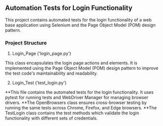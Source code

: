## Automation Tests for Login Functionality

This project contains automated tests for the login functionality of a web base application using Selenium and the Page Object Model (POM) design pattern.

### Project Structure
1. Login_Page ('login_page.py')

This class encapsulates the login page actions and elements. It is implemented using the Page Object Model (POM) design pattern to improve the test code's maintainability and readability.

2. Login_Test ('test_login.py')

**This file contains the automated tests for the login functionality. It uses pytest for running tests and WebDriver Manager for managing browser drivers.
**The OpenBrowsers class ensures cross-browser testing by running the same tests across Chrome, Firefox, and Edge browsers.
**The TestLogin class contains the test methods which validate the login functionality with different sets of credentials.
